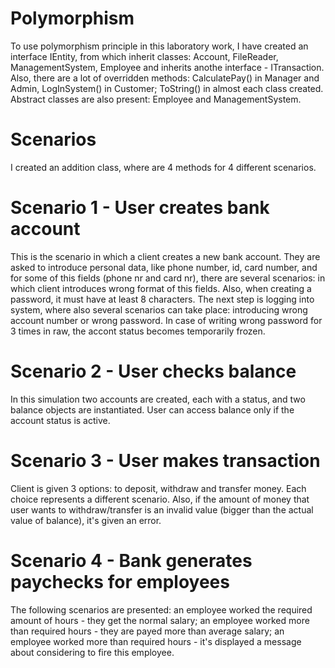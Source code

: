 # Polymorphism
To use polymorphism principle in this laboratory work, I have created an interface IEntity, from which inherit classes: Account, FileReader, ManagementSystem, Employee and inherits anothe interface - ITransaction.
Also, there are a lot of overridden methods: CalculatePay() in Manager and Admin, LogInSystem() in Customer; ToString() in almost each class created.
Abstract classes are also present: Employee and ManagementSystem.

# Scenarios
I created an addition class, where are 4 methods for 4 different scenarios.

# Scenario 1 - User creates bank account
This is the scenario in which a client creates a new bank account. They are asked to introduce personal data, like phone number, id, card number, and for some of this fields (phone nr and card nr), there are several scenarios: in which client introduces wrong format of this fields. Also, when creating a password, it must have at least 8 characters.
The next step is logging into system, where also several scenarios can take place: introducing wrong account number or wrong password. In case of writing wrong password for 3 times in raw, the accont status becomes temporarily frozen.

# Scenario 2 - User checks balance
In this simulation two accounts are created, each with a status, and two balance objects are instantiated. User can access balance only if the account status is active.

# Scenario 3 - User makes transaction
Client is given 3 options: to deposit, withdraw and transfer money. Each choice represents a different scenario. Also, if the amount of money that user wants to withdraw/transfer is an invalid value (bigger than the actual value of balance), it's given an error.

# Scenario 4 - Bank generates paychecks for employees
The following scenarios are presented: an employee worked the required amount of hours - they get the normal salary; an employee worked more than required hours - they are payed more than average salary; an employee worked more than required hours - it's displayed a message about considering to fire this employee.